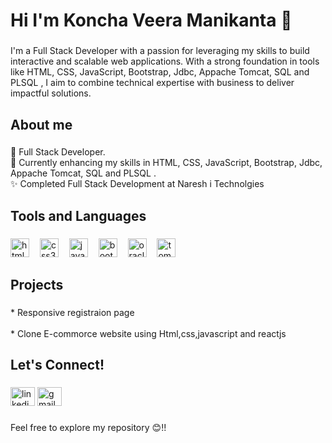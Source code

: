 <h1 align="left">Hi I'm Koncha Veera Manikanta 👋</h1>

###

<p align="left">I'm a Full Stack Developer with a passion for leveraging my skills to build interactive and scalable web applications. With a strong foundation in tools like HTML, CSS, JavaScript, Bootstrap, Jdbc, Appache Tomcat, SQL and PLSQL , I aim to combine technical expertise with business to deliver impactful solutions.</p>

###

<h2 align="left">About me</h2>

###

<p align="left">💼  Full Stack Developer.<br>🌱 Currently enhancing my skills in HTML, CSS, JavaScript, Bootstrap, Jdbc, Appache Tomcat, SQL and PLSQL .<br>✨ Completed Full Stack Development at Naresh i  Technolgies</p>

###

###

<h2 align="left">Tools and Languages</h2>

###

<div align="left">
  <img src="https://img.shields.io/badge/HTML5-E34F26?logo=html5&logoColor=white&style=for-the-badge" height="30" alt="html5 logo"  />
  <img width="9" />
  <img src="https://img.shields.io/badge/CSS3-1572B6?logo=css3&logoColor=white&style=for-the-badge" height="30" alt="css3 logo"  />
  <img width="9" />
  <img src="https://img.shields.io/badge/JavaScript-F7DF1E?logo=javascript&logoColor=black&style=for-the-badge" height="30" alt="javascript logo"  />
  <img width="9" />
  <img src="https://img.shields.io/badge/Bootstrap-7952B3?logo=bootstrap&logoColor=white&style=for-the-badge" height="30" alt="bootstrap logo"  />
  <img width="9" />
  <img src="https://img.shields.io/badge/Oracle-F80000?logo=oracle&logoColor=white&style=for-the-badge" height="30" alt="oracle logo"  />
  <img width="9" />
  <img src="https://img.shields.io/badge/Apache Tomcat-F8DC75?logo=apachetomcat&logoColor=black&style=for-the-badge" height="30" alt="tomcat logo"  />
</div>

###

<h2 align="left">Projects</h2>

###

<p align="left">*  Responsive registraion page<br><br>* Clone E-commorce website using  Html,css,javascript and reactjs</p>

###

<h2 align="left">Let's Connect!</h2>

###

<div align="left">
<a href="www.linkedin.com/in/kveeramanikanta">  <img  href="www.linkedin.com/in/kveeramanikanta"  src="https://raw.githubusercontent.com/maurodesouza/profile-readme-generator/master/src/assets/icons/social/linkedin/default.svg" width="39" height="30" alt="linkedin logo" /></a>
<a href="mailto:veeramanikanta4030@gmail.com">  <img   href="mailto:veeramanikanta4030@gmail.com"  src="https://raw.githubusercontent.com/maurodesouza/profile-readme-generator/master/src/assets/icons/social/gmail/default.svg" width="39" height="30" alt="gmail logo"  /></a>
</div>

###

<p align="left">Feel free to explore my repository 😊!!</p>

###




